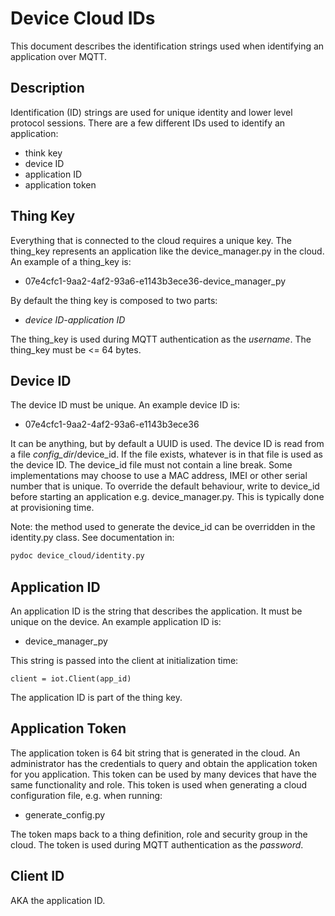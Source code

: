 Device Cloud IDs
================
This document describes the identification strings used when
identifying an application over MQTT.

Description
-----------
Identification (ID) strings are used for unique identity and lower
level protocol sessions.  There are a few different IDs used to
identify an application:
  * think key
  * device ID
  * application ID
  * application token

Thing Key
---------
Everything that is connected to the cloud requires a
unique key.  The thing_key represents an application like the
device_manager.py in the cloud.  An example of a thing_key is:
  * 07e4cfc1-9aa2-4af2-93a6-e1143b3ece36-device_manager_py

By default the thing key is composed to two parts:
  * *device ID-application ID*

The thing_key is used during MQTT authentication as the *username*.
The thing_key must be <= 64 bytes.

Device ID
---------
The device ID must be unique.  An example device ID is:
  * 07e4cfc1-9aa2-4af2-93a6-e1143b3ece36

It can be anything, but by default a UUID is used.  The device ID is
read from a file *config_dir*/device_id.  If the file exists, whatever
is in that file is used as the device ID.  The device_id file must not
contain a line break.  Some implementations may choose to use a MAC
address, IMEI or other serial number that is unique.  To override the
default behaviour, write to device_id before starting an application
e.g. device_manager.py.  This is typically done at provisioning time.

Note: the method used to generate the device_id can be overridden in
the identity.py class.  See documentation in:
```sh
pydoc device_cloud/identity.py
```

Application ID
--------------
An application ID is the string that describes the application.  It
must be unique on the device.  An example application ID is:
  * device_manager_py

This string is passed into the client at initialization time:
```
client = iot.Client(app_id)
```
The application ID is part of the thing key.

Application Token
-----------------
The application token is 64 bit string that is generated in the cloud.
An administrator has the credentials to query and obtain the
application token for you application.  This token can be used by many
devices that have the same functionality and role.  This token is used
when generating a cloud configuration file, e.g. when running:
  * generate_config.py

The token maps back to a thing definition, role and security group in
the cloud.  The token is used during MQTT authentication as the
*password*.

Client ID
---------
AKA the application ID.
